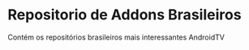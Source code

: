 # Repositorio de Addons Brasileiros

Contém os repositórios brasileiros mais interessantes AndroidTV
